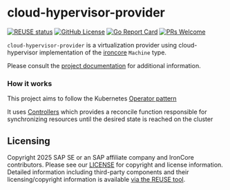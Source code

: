 # cloud-hypervisor-provider

[![REUSE status](https://api.reuse.software/badge/github.com/ironcore-dev/cloud-hypervisor-provider)](https://api.reuse.software/info/github.com/ironcore-dev/cloud-hypervisor-provider)
[![GitHub License](https://img.shields.io/static/v1?label=License&message=Apache-2.0&color=blue)](LICENSE)
[![Go Report Card](https://goreportcard.com/badge/github.com/ironcore-dev/cloud-hypervisor-provider)](https://goreportcard.com/report/github.com/ironcore-dev/cloud-hypervisor-provider)
[![PRs Welcome](https://img.shields.io/badge/PRs-welcome-brightgreen.svg)](https://makeapullrequest.com)

`cloud-hypervisor-provider` is a virtualization provider using cloud-hypervisor implementation of the [ironcore](https://github.com/ironcore-dev/ironcore) `Machine` type.

Please consult the [project documentation](https://ironcore-dev.github.io/cloud-hypervisor-provider/) for additional information.

### How it works
This project aims to follow the Kubernetes [Operator pattern](https://kubernetes.io/docs/concepts/extend-kubernetes/operator/)

It uses [Controllers](https://kubernetes.io/docs/concepts/architecture/controller/)
which provides a reconcile function responsible for synchronizing resources until the desired state is reached on the cluster

## Licensing

Copyright 2025 SAP SE or an SAP affiliate company and IronCore contributors. Please see our [LICENSE](LICENSE) for
copyright and license information. Detailed information including third-party components and their licensing/copyright
information is available [via the REUSE tool](https://api.reuse.software/info/github.com/ironcore-dev/cloud-hypervisor-provider).
